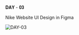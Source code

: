 𝐃𝐀𝐘 - 𝟎𝟑

Nike Website UI Design in Figma

![DAY-03](https://user-images.githubusercontent.com/85480387/204042300-d95e6ed6-66a2-469a-a2fa-9350b6734f01.jpg)
